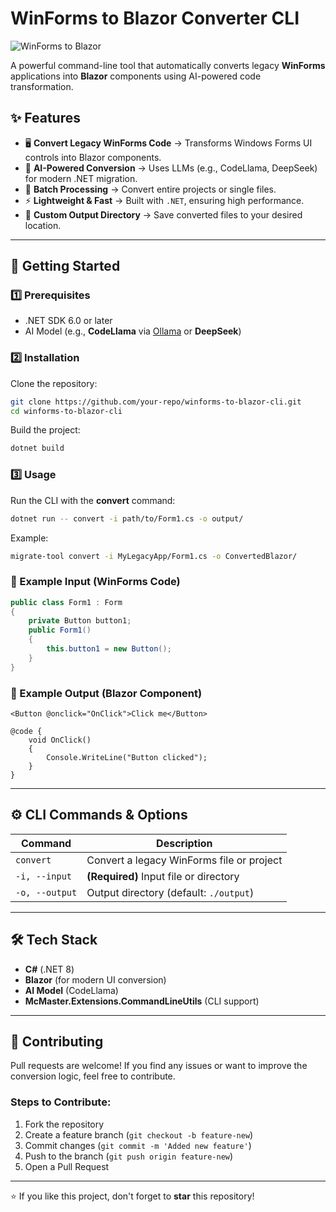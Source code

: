 # WinForms to Blazor Converter CLI

![WinForms to Blazor](https://img.shields.io/badge/WinForms%20to%20Blazor-Converter-blueviolet)

A powerful command-line tool that automatically converts legacy **WinForms** applications into **Blazor** components using AI-powered code transformation.

## ✨ Features

- 🖥 **Convert Legacy WinForms Code** → Transforms Windows Forms UI controls into Blazor components.
- 🤖 **AI-Powered Conversion** → Uses LLMs (e.g., CodeLlama, DeepSeek) for modern .NET migration.
- 📁 **Batch Processing** → Convert entire projects or single files.
- ⚡ **Lightweight & Fast** → Built with `.NET`, ensuring high performance.
- 📂 **Custom Output Directory** → Save converted files to your desired location.

---

## 🚀 Getting Started

### 1️⃣ Prerequisites
- .NET SDK 6.0 or later
- AI Model (e.g., **CodeLlama** via [Ollama](https://ollama.com) or **DeepSeek**)

### 2️⃣ Installation
Clone the repository:
```sh
git clone https://github.com/your-repo/winforms-to-blazor-cli.git
cd winforms-to-blazor-cli
```

Build the project:
```sh
dotnet build
```

### 3️⃣ Usage
Run the CLI with the **convert** command:
```sh
dotnet run -- convert -i path/to/Form1.cs -o output/
```
Example:
```sh
migrate-tool convert -i MyLegacyApp/Form1.cs -o ConvertedBlazor/
```

### 🔹 Example Input (WinForms Code)
```csharp
public class Form1 : Form
{
    private Button button1;
    public Form1()
    {
        this.button1 = new Button();
    }
}
```

### 🔹 Example Output (Blazor Component)
```razor
<Button @onclick="OnClick">Click me</Button>

@code {
    void OnClick()
    {
        Console.WriteLine("Button clicked");
    }
}
```

---

## ⚙️ CLI Commands & Options
| Command | Description |
|---------|-------------|
| `convert` | Convert a legacy WinForms file or project |
| `-i, --input` | **(Required)** Input file or directory |
| `-o, --output` | Output directory (default: `./output`) |

---

## 🛠 Tech Stack
- **C#** (.NET 8)
- **Blazor** (for modern UI conversion)
- **AI Model** (CodeLlama)
- **McMaster.Extensions.CommandLineUtils** (CLI support)

---

## 🤝 Contributing
Pull requests are welcome! If you find any issues or want to improve the conversion logic, feel free to contribute.

### Steps to Contribute:
1. Fork the repository
2. Create a feature branch (`git checkout -b feature-new`)
3. Commit changes (`git commit -m 'Added new feature'`)
4. Push to the branch (`git push origin feature-new`)
5. Open a Pull Request

---

⭐ If you like this project, don't forget to **star** this repository!